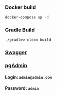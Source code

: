 ### Docker build
```bash
docker-compose up -d
```

### Gradle Build
```bash
./gradlew clean build
```
### [Swagger](http://localhost:8080/swagger-ui/index.html)

### [pgAdmin](http://localhost:8888/browser/)
#### Login: `admin@admin.com`  
#### Password: `admin`
